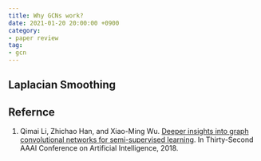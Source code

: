 ```yaml
---
title: Why GCNs work?
date: 2021-01-20 20:00:00 +0900
category: 
- paper review
tag:
- gcn
---
```






## Laplacian Smoothing





## Refernce 

1. Qimai Li, Zhichao Han, and Xiao-Ming Wu. [Deeper insights into graph convolutional networks for semi-supervised learning](https://arxiv.org/pdf/1801.07606.pdf). In Thirty-Second AAAI Conference on Artificial Intelligence, 2018.